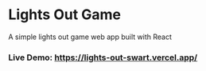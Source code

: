 # Lights Out Game

 A simple lights out game web app built with React

### Live Demo: https://lights-out-swart.vercel.app/
